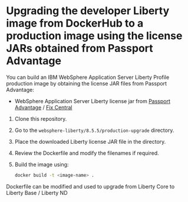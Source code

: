 # Upgrading the developer Liberty image from DockerHub to a production image using the license JARs obtained from Passport Advantage

You can build an IBM WebSphere Application Server Liberty Profile production image by obtaining the license JAR files from Passport Advantage:
* WebSphere Application Server Liberty license jar from [Passport Advantage](http://www-01.ibm.com/software/passportadvantage/pao_customer.html) / [Fix Central](http://www-933.ibm.com/support/fixcentral/)

1. Clone this repository.
2. Go to the `websphere-liberty/8.5.5/production-upgrade` directory.
3. Place the downloaded Liberty license JAR file in the directory.
3. Review the Dockerfile and modify the filenames if required.
5. Build the image using:

    ```bash
    docker build -t <image-name> .
    ```

 Dockerfile can be modified and used to upgrade from Liberty Core to Liberty Base / Liberty ND